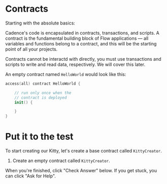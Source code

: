 # Contracts

Starting with the absolute basics:

Cadence's code is encapsulated in contracts, transactions, and scripts. A contract is the fundamental building block of Flow applications — all variables and functions belong to a contract, and this will be the starting point of all your projects.

Contracts cannot be interactd with directly, you must use transactions and scripts to write and read data, respectively. We will cover this later.

An empty contract named `HelloWorld` would look like this:

```swift
access(all) contract HelloWorld {

    // run only once when the
    // contract is deployed
    init() {

    }
}
```

# Put it to the test

To start creating our Kitty, let's create a base contract called `KittyCreator`.

1. Create an empty contract called `KittyCreator`.

When you're finished, click "Check Answer" below. If you get stuck, you can click "Ask for Help".
